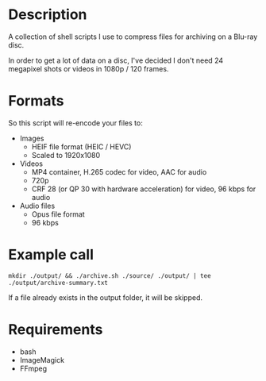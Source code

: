 # Description

A collection of shell scripts I use to compress files for archiving on a Blu-ray disc.

In order to get a lot of data on a disc, I've decided I don't need 24 megapixel shots or videos in 1080p / 120 frames.

# Formats

So this script will re-encode your files to:

- Images
  - HEIF file format (HEIC / HEVC)
  - Scaled to 1920x1080
- Videos
  - MP4 container, H.265 codec for video, AAC for audio
  - 720p
  - CRF 28 (or QP 30 with hardware acceleration) for video, 96 kbps for audio
- Audio files
  - Opus file format
  - 96 kbps

# Example call

```
mkdir ./output/ && ./archive.sh ./source/ ./output/ | tee ./output/archive-summary.txt
```

If a file already exists in the output folder, it will be skipped.

# Requirements

- bash
- ImageMagick
- FFmpeg
